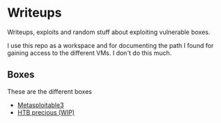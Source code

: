 # Writeups

Writeups, exploits and random stuff about exploiting vulnerable boxes.

I use this repo as a workspace and for documenting the path I found for gaining access to the different VMs. I don't do this much.

## Boxes
These are the different boxes
- [Metasploitable3](https://github.com/caldito/writeups/blob/main/metasploitable3)
- [HTB precious (WIP)](https://github.com/caldito/writeups/blob/main/htb-precious)


